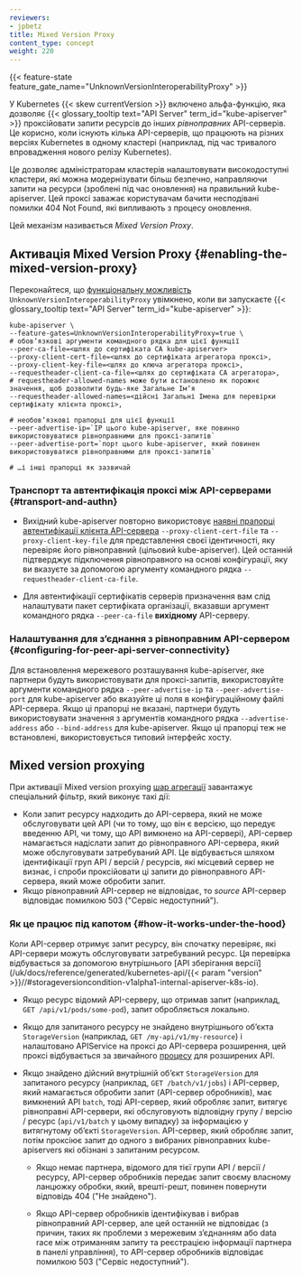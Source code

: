 ```yaml
---
reviewers:
- jpbetz
title: Mixed Version Proxy
content_type: concept
weight: 220
---
```


<!-- огляд -->

{{< feature-state feature_gate_name="UnknownVersionInteroperabilityProxy" >}}

У Kubernetes {{< skew currentVersion >}} включено альфа-функцію, яка дозволяє {{< glossary_tooltip text="API Server" term_id="kube-apiserver" >}} проксійовати запити ресурсів до інших _рівноправних_ API-серверів. Це корисно, коли існують кілька API-серверів, що працюють на різних версіях Kubernetes в одному кластері (наприклад, під час тривалого впровадження нового релізу Kubernetes).

Це дозволяє адміністраторам кластерів налаштовувати високодоступні кластери, які можна модернізувати більш безпечно, направляючи запити на ресурси (зроблені під час оновлення) на правильний kube-apiserver. Цей проксі заважає користувачам бачити несподівані помилки 404 Not Found, які випливають з процесу оновлення.

Цей механізм називається _Mixed Version Proxy_.

## Активація Mixed Version Proxy {#enabling-the-mixed-version-proxy}

Переконайтеся, що [функціональну можливість](/uk/docs/reference/command-line-tools-reference/feature-gates/) `UnknownVersionInteroperabilityProxy` увімкнено, коли ви запускаєте {{< glossary_tooltip text="API Server" term_id="kube-apiserver" >}}:

```shell
kube-apiserver \
--feature-gates=UnknownVersionInteroperabilityProxy=true \
# обовʼязкові аргументи командного рядка для цієї функції
--peer-ca-file=<шлях до сертифіката CA kube-apiserver>
--proxy-client-cert-file=<шлях до сертифіката агрегатора проксі>,
--proxy-client-key-file=<шлях до ключа агрегатора проксі>,
--requestheader-client-ca-file=<шлях до сертифіката CA агрегатора>,
# requestheader-allowed-names може бути встановлено як порожнє значення, щоб дозволити будь-яке Загальне Імʼя
--requestheader-allowed-names=<дійсні Загальні Імена для перевірки сертифікату клієнта проксі>,

# необовʼязкові прапорці для цієї функції
--peer-advertise-ip=`IP цього kube-apiserver, яке повинно використовуватися рівноправними для проксі-запитів`
--peer-advertise-port=`порт цього kube-apiserver, який повинен використовуватися рівноправними для проксі-запитів`

# …і інші прапорці як зазвичай
```

### Транспорт та автентифікація проксі між API-серверами {#transport-and-authn}

* Вихідний kube-apiserver повторно використовує
  [наявні прапорці автентифікації клієнта API-сервера](/uk/docs/tasks/extend-kubernetes/configure-aggregation-layer/#kubernetes-apiserver-client-authentication) `--proxy-client-cert-file` та `--proxy-client-key-file` для представлення своєї ідентичності, яку перевіряє його рівноправний (цільовий kube-apiserver). Цей останній підтверджує підключення рівноправного на основі конфігурації, яку ви вказуєте за допомогою аргументу командного рядка `--requestheader-client-ca-file`.

* Для автентифікації сертифікатів серверів призначення вам слід налаштувати пакет сертифіката організації, вказавши аргумент командного рядка `--peer-ca-file` **вихідному** API-серверу.

### Налаштування для зʼєднання з рівноправним API-сервером {#configuring-for-peer-api-server-connectivity}

Для встановлення мережевого розташування kube-apiserver, яке партнери будуть використовувати для проксі-запитів, використовуйте аргументи командного рядка `--peer-advertise-ip` та `--peer-advertise-port` для kube-apiserver або вказуйте ці поля в конфігураційному файлі API-сервера. Якщо ці прапорці не вказані, партнери будуть використовувати значення з аргументів командного рядка `--advertise-address` або `--bind-address` для kube-apiserver. Якщо ці прапорці теж не встановлені, використовується типовий інтерфейс хосту.

## Mixed version proxying

При активації Mixed version proxying [шар агрегації](/uk/docs/concepts/extend-kubernetes/api-extension/apiserver-aggregation/) завантажує спеціальний фільтр, який виконує такі дії:

* Коли запит ресурсу надходить до API-сервера, який не може обслуговувати цей API (чи то тому, що він є версією, що передує введенню API, чи тому, що API вимкнено на API-сервері), API-сервер намагається надіслати запит до рівноправного API-сервера, який може обслуговувати затребуваний API. Це відбувається шляхом ідентифікації груп API / версій / ресурсів, які місцевий сервер не визнає, і спроби проксійовати ці запити до рівноправного API-сервера, який може обробити запит.
* Якщо рівноправний API-сервер не відповідає, то _source_ API-сервер відповідає помилкою 503 ("Сервіс недоступний").

### Як це працює під капотом {#how-it-works-under-the-hood}

Коли API-сервер отримує запит ресурсу, він спочатку перевіряє, які API-сервери можуть обслуговувати затребуваний ресурс. Ця перевірка відбувається за допомогою внутрішнього [API зберігання версії](/uk/docs/reference/generated/kubernetes-api/{{< param "version" >}}//#storageversioncondition-v1alpha1-internal-apiserver-k8s-io).

* Якщо ресурс відомий API-серверу, що отримав запит (наприклад, `GET /api/v1/pods/some-pod`), запит обробляється локально.

* Якщо для запитаного ресурсу не знайдено внутрішнього обʼєкта `StorageVersion` (наприклад, `GET /my-api/v1/my-resource`) і налаштовано APIService на проксі до  API-сервера розширення, цей проксі відбувається за звичайного [процесу](/uk/docs/tasks/extend-kubernetes/configure-aggregation-layer/) для розширених API.

* Якщо знайдено дійсний внутрішній обʼєкт `StorageVersion` для запитаного ресурсу (наприклад, `GET /batch/v1/jobs`) і API-сервер, який намагається обробити запит (API-сервер обробників), має вимкнений API `batch`, тоді API-сервер, який обробляє запит, витягує рівноправні API-сервери, які обслуговують відповідну групу / версію / ресурс (`api/v1/batch` у цьому випадку) за інформацією у витягнутому обʼєкті `StorageVersion`.  API-сервер, який обробляє запит, потім проксіює запит до одного з вибраних рівноправних kube-apiservers які обізнані з запитаним ресурсом.

  * Якщо немає партнера, відомого для тієї групи API / версії / ресурсу, API-сервер обробників передає запит своєму власному ланцюжку обробки, який, врешті-решт, повинен повернути відповідь 404 ("Не знайдено").

  * Якщо API-сервер обробників ідентифікував і вибрав рівноправний API-сервер, але цей останній не відповідає (з причин, таких як проблеми з мережевим зʼєднанням або data race між отриманням запиту та реєстрацією інформації партнера в панелі управління), то API-сервер обробників відповідає помилкою 503 ("Сервіс недоступний").
